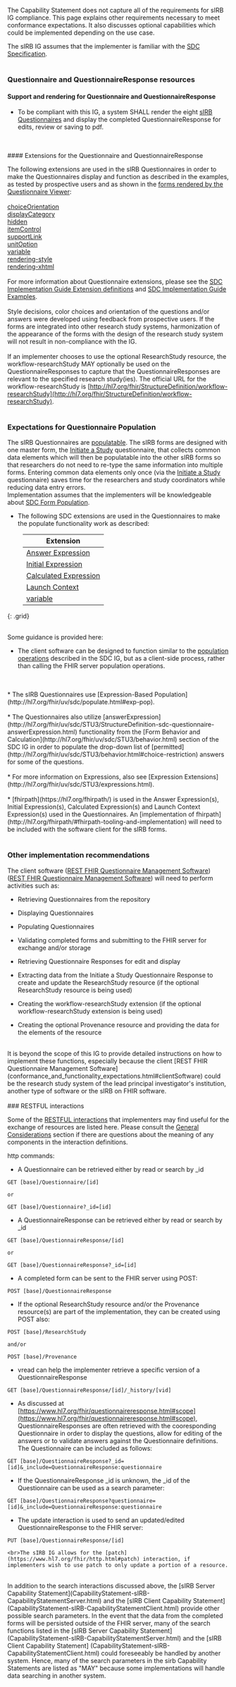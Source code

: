 The Capability Statement does not capture all of the requirements for sIRB IG compliance. This page explains other requirements necessary to meet conformance expectations. It also discusses optional capabilities which could be implemented depending on the use case.

The sIRB IG assumes that the implementer is familiar with the [SDC Specification](http://hl7.org/fhir/uv/sdc/STU3/).
<br>
<br>

### Questionnaire and QuestionnaireResponse resources

#### Support and rendering for Questionnaire and QuestionnaireResponse

* To be compliant with this IG, a system SHALL render the eight [sIRB Questionnaires](artifacts.html#questionnaires) and display the completed QuestionnaireResponse for edits, review or saving to pdf.
<br>
<br>
#### Extensions for the Questionnaire and QuestionnaireResponse

The following extensions are used in the sIRB Questionnaires in order to make the Questionnaires display and function as described in the examples, as tested by prospective users and as shown in the [forms rendered by the Questionnaire Viewer](index.html#renderedForms):
<br><br>
[choiceOrientation](http://hl7.org/fhir/StructureDefinition/questionnaire-choiceOrientation)
<br>
[displayCategory](http://hl7.org/fhir/StructureDefinition/questionnaire-displayCategory)
<br>
[hidden](http://hl7.org/fhir/StructureDefinition/questionnaire-hidden)
<br>
[itemControl](http://hl7.org/fhir/StructureDefinition/questionnaire-itemControl)
<br>
[supportLink](http://hl7.org/fhir/StructureDefinition/questionnaire-supportLink)
<br>
[unitOption](http://hl7.org/fhir/StructureDefinition/questionnaire-unitOption)
<br>
[variable](http://hl7.org/fhir/StructureDefinition/variable)
<br>
[rendering-style](http://hl7.org/fhir/StructureDefinition/rendering-style)
<br>
[rendering-xhtml](http://hl7.org/fhir/StructureDefinition/rendering-xhtml)
<br>
<br>
For more information about Questionnaire extensions, please see the [SDC Implementation Guide Extension definitions](http://hl7.org/fhir/uv/sdc/artifacts.html#structures-extension-definitions) and [SDC Implementation Guide Examples](http://hl7.org/fhir/uv/sdc/examples.html). 
<br>
<br>
Style decisions, color choices and orientation of the questions and/or answers were developed using feedback from prospective users. If the forms are integrated into other research study systems, harmonization of the appearance of the forms with the design of the research study system will not result in non-compliance with the IG.
<br>
<br>
If an implementer chooses to use the optional ResearchStudy resource, the workflow-researchStudy MAY optionally be used on the QuestionnaireResponses to capture that the QuestionnaireResponses are relevant to the specified research study(ies). The official URL for the workflow-researchStudy is [http://hl7.org/fhir/StructureDefinition/workflow-researchStudy](http://hl7.org/fhir/StructureDefinition/workflow-researchStudy).
<br>
<br>
### Expectations for Questionnaire Population

The sIRB Questionnaires are [populatable](http://hl7.org/fhir/uv/sdc/populate.html#pre-population-service). The sIRB forms are designed with one master form, the [Initiate a Study](Questionnaire-sirb-initiate-study-questionnaire-populate.html) questionnaire, that collects common data elements which will then be populatable into the other sIRB forms so that researchers do not need to re-type the same information into multiple forms. Entering common data elements only once (via the [Initiate a Study](Questionnaire-sirb-initiate-study-questionnaire-populate.html) questionnaire) saves time for the researchers and study coordinators while reducing data entry errors.
<br>
Implementation assumes that the implementers will be knowledgeable about [SDC Form Population](http://hl7.org/fhir/uv/sdc/populate.html).
<br>

* The following SDC extensions are used in the Questionnaires to make the populate functionality work as described:

<style type="text/css">
table{
margin-left: 35px
}
</style>


| Extension  |  
| -------------------------------------------------------------------------------------------------------- | 
| [Answer Expression](http://hl7.org/fhir/uv/sdc/StructureDefinition/sdc-questionnaire-answerExpression) |
| [Initial Expression](http://hl7.org/fhir/uv/sdc/StructureDefinition/sdc-questionnaire-initialExpression) |
| [Calculated Expression](http://hl7.org/fhir/uv/sdc/StructureDefinition/sdc-questionnaire-calculatedExpression) |
| [Launch Context](http://hl7.org/fhir/uv/sdc/StructureDefinition/sdc-questionnaire-launchContext)  |
|[variable](http://hl7.org/fhir/StructureDefinition/variable)| 
{: .grid}
<br>
<br>


Some guidance is provided here:

* The client software can be designed to function similar to the [population operations](http://hl7.org/fhir/uv/sdc/populate.html#population-operations) described in the SDC IG, but as a client-side process, rather than calling the FHIR server population operations.
<br>
<br>
* The sIRB Questionnaires use [Expression-Based Population](http://hl7.org/fhir/uv/sdc/populate.html#exp-pop).
<br>
<br>
* The Questionnaires also utilize [answerExpression](http://hl7.org/fhir/uv/sdc/STU3/StructureDefinition-sdc-questionnaire-answerExpression.html) functionality from the [Form Behavior and Calculation](http://hl7.org/fhir/uv/sdc/STU3/behavior.html) section of the SDC IG in order to populate the drop-down list of [permitted](http://hl7.org/fhir/uv/sdc/STU3/behavior.html#choice-restriction) answers for some of the questions.
<br>
<br>
* For more information on Expressions, also see [Expression Extensions](http://hl7.org/fhir/uv/sdc/STU3/expressions.html).
<br>
<br>
* [fhirpath](https://hl7.org/fhirpath/) is used in the Answer Expression(s), Initial Expression(s), Calculated Expression(s) and Launch Context Expression(s) used in the Questionnaires. An [implementation of fhirpath](http://hl7.org/fhirpath/#fhirpath-tooling-and-implementation) will need to be included with the software client for the sIRB forms.
<br>
<br>

### Other implementation recommendations

The client software ([REST FHIR Questionnaire Management Software](conformance_and_functionality_expectations.html#clientSoftware))   ([REST FHIR Questionnaire Management Software](conformance/_and/_functionality/_expectations.html#clientSoftware)) will need to perform activities such as:

* Retrieving Questionnaires from the repository

* Displaying Questionnaires

* Populating Questionnaires

* Validating completed forms and submitting to the FHIR server for exchange and/or storage

* Retrieving Questionnaire Responses for edit and display

* Extracting data from the Initiate a Study Questionnaire Response to create and update the ResearchStudy resource (if the optional ResearchStudy resource is being used)

* Creating the workflow-researchStudy extension (if the optional workflow-researchStudy extension is being used)

* Creating the optional Provenance resource and providing the data for the elements of the resource
<br>
It is beyond the scope of this IG to provide detailed instructions on how to implement these functions, especially because the client [REST FHIR Questionnaire Management Software](conformance_and_functionality_expectations.html#clientSoftware) could be the research study system of the lead principal investigator's institution, another type of software or the sIRB on FHIR software.
<br>
<br>
### RESTFUL interactions

Some of the [RESTFUL interactions](https://www.hl7.org/fhir/http.html) that implementers may find useful for the exchange of resources are listed here. Please consult the [General Considerations](https://www.hl7.org/fhir/http.html#general) section if there are questions about the meaning of any components in the interaction definitions.

http commands:

* A Questionnaire can be retrieved either by read or search by _id
```
GET [base]/Questionnaire/[id]
```

    or

```
GET [base]/Questionnaire?_id=[id]
```

* A QuestionnaireResponse can be retrieved either by read or search by _id

```
GET [base]/QuestionnaireResponse/[id]
```

    or

```
GET [base]/QuestionnaireResponse?_id=[id]
```

* A completed form can be sent to the FHIR server using POST:

```
POST [base]/QuestionnaireResponse
```

* If the optional ResearchStudy resource and/or the Provenance resource(s) are part of the implementation, they can be created using POST also:

```
POST [base]/ResearchStudy
```

    and/or

```
POST [base]/Provenance
```

* vread can help the implementer retrieve a specific version of a QuestionnaireResponse

```
GET [base]/QuestionnaireResponse/[id]/_history/[vid]
```


* As discussed at [https://www.hl7.org/fhir/questionnaireresponse.html#scope](https://www.hl7.org/fhir/questionnaireresponse.html#scope), QuestionnaireResponses are often retrieved with the cooresponding Questionnaire in order to display the questions, allow for editing of the answers or to validate answers against the Questionnaire definitions. The Questionnaire can be included as follows:

```
GET [base]/QuestionnaireResponse?_id=[id]&_include=QuestionnaireResponse:questionnaire
```

* If the QuestionnaireResponse \_id is unknown, the \_id of the Questionnaire can be used as a search parameter:

```
GET [base]/QuestionnaireResponse?questionnaire=[id]&_include=QuestionnaireResponse:questionnaire
```


* The update interaction is used to send an updated/edited QuestionnaireResponse to the FHIR server:

```
PUT [base]/QuestionnaireResponse/[id]
```

    <br>The sIRB IG allows for the [patch](https://www.hl7.org/fhir/http.html#patch) interaction, if implementers wish to use patch to only update a portion of a resource.
<br>
In addition to the search interactions discussed above, the [sIRB Server Capability Statement](CapabilityStatement-sIRB-CapabilityStatementServer.html) and the [sIRB Client Capability Statement] (CapabilityStatement-sIRB-CapabilityStatementClient.html) provide other possible search parameters. In the event that the data from the completed forms will be persisted outside of the FHIR server, many of the search functions listed in the [sIRB Server Capability Statement](CapabilityStatement-sIRB-CapabilityStatementServer.html) and the [sIRB Client Capability Statement] (CapabilityStatement-sIRB-CapabilityStatementClient.html) could foreseeably be handled by another system. Hence, many of the search parameters in the sirb Capability Statements are listed as "MAY" because some implementations will handle data searching in another system.